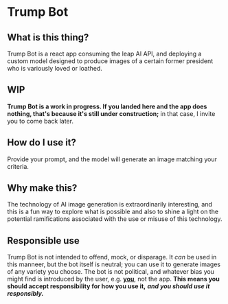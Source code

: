 # **Trump Bot**

## **What is this thing?**

Trump Bot is a react app consuming the leap AI API, and deploying a custom model designed to produce images of a certain former president who is variously loved or loathed.

## **WIP**

**Trump Bot is a work in progress. If you landed here and the app does nothing, that's because it's still under construction;** in that case, I invite you to come back later.

## **How do I use it?**

Provide your prompt, and the model will generate an image matching your criteria.

## **Why make this?**

The technology of AI image generation is extraordinarily interesting, and this is a fun way to explore what is possible and also to shine a light on the potential ramifications associated with the use or misuse of this technology.

## **Responsible use**

Trump Bot is not intended to offend, mock, or disparage. It *can* be used in this manneer, but the bot itself is neutral; you can use it to generate images of any variety you choose. The bot is not political, and whatever bias you might find is introduced by the user, e.g. <u>**you**</u>, not the app. **This means you should accept responsibility for how you use it,** ***and you should use it responsibly.***
